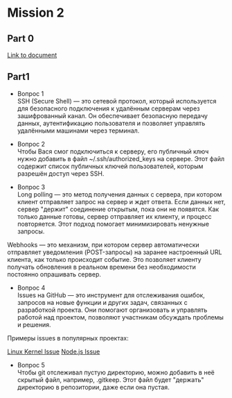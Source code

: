 # Mission 2

## Part 0

[Link to document](https://docs.google.com/document/d/1Xf0IJqhYp-3p73PZUoZIYWo59alP1MzHrZzh5OKNJTc/edit?usp=sharing)

## Part1

- Вопрос 1	 
SSH (Secure Shell) — это сетевой протокол, который используется для безопасного подключения к удалённым серверам через зашифрованный канал. Он обеспечивает безопасную передачу данных, аутентификацию пользователя и позволяет управлять удалёнными машинами через терминал.

- Вопрос 2	 
Чтобы Вася смог подключиться к серверу, его публичный ключ нужно добавить в файл ~/.ssh/authorized_keys на сервере. Этот файл содержит список публичных ключей пользователей, которым разрешён доступ через SSH.

- Вопрос 3	 
Long polling — это метод получения данных с сервера, при котором клиент отправляет запрос на сервер и ждет ответа. Если данных нет, сервер "держит" соединение открытым, пока они не появятся. Как только данные готовы, сервер отправляет их клиенту, и процесс повторяется. Этот подход помогает минимизировать ненужные запросы.

Webhooks — это механизм, при котором сервер автоматически отправляет уведомления (POST-запросы) на заранее настроенный URL клиента, как только происходит событие. Это позволяет клиенту получать обновления в реальном времени без необходимости постоянно опрашивать сервер.

- Вопрос 4	 
Issues на GitHub — это инструмент для отслеживания ошибок, запросов на новые функции и других задач, связанных с разработкой проекта. Они помогают организовать и управлять работой над проектом, позволяют участникам обсуждать проблемы и решения.

Примеры issues в популярных проектах:

[Linux Kernel Issue](https://github.com/torvalds/linux/issues/217)
[Node.js Issue](https://github.com/nodejs/node/issues/50993)

- Вопрос 5	 
Чтобы git отслеживал пустую директорию, можно добавить в неё скрытый файл, например, .gitkeep. Этот файл будет "держать" директорию в репозитории, даже если она пустая.
